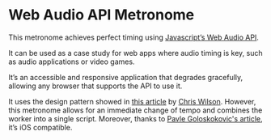 # Web Audio API Metronome

This metronome achieves perfect timing using [Javascript’s Web Audio API](https://developer.mozilla.org/en-US/docs/Web/API/Web_Audio_API).

It can be used as a case study for web apps where audio timing is key, such as audio applications or video games.

It’s an accessible and responsive application that degrades gracefully, allowing any browser that supports the API to use it.

It uses the design pattern showed in [this article](https://www.html5rocks.com/en/tutorials/audio/scheduling/) by [Chris Wilson](https://github.com/cwilso). However, this metronome allows for an immediate change of tempo and combines the worker into a single script. Moreover, thanks to [Pavle Goloskokovic's article](https://hackernoon.com/unlocking-web-audio-the-smarter-way-8858218c0e09), it’s iOS compatible.
